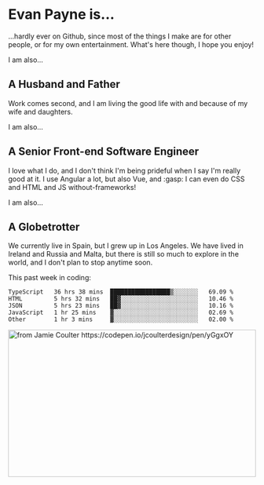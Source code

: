 # Evan Payne is...
...hardly ever on Github, since most of the things I make are for other people, or for my own entertainment.  What's here though, I hope you enjoy!

I am also...
## A Husband and Father
Work comes second, and I am living the good life with and because of my wife and daughters.

I am also...
## A Senior Front-end Software Engineer
I love what I do, and I don't think I'm being prideful when I say I'm really good at it.  I use Angular a lot, but also Vue, and :gasp: I can even do CSS and HTML and JS without-frameworks!

I am also...
## A Globetrotter
We currently live in Spain, but I grew up in Los Angeles.  We have lived in Ireland and Russia and Malta, but there is still so much to explore in the world, and I don't plan to stop anytime soon.

This past week in coding:
<!--START_SECTION:waka-->
```text
TypeScript   36 hrs 38 mins  █████████████████▒░░░░░░░   69.09 % 
HTML         5 hrs 32 mins   ██▓░░░░░░░░░░░░░░░░░░░░░░   10.46 % 
JSON         5 hrs 23 mins   ██▓░░░░░░░░░░░░░░░░░░░░░░   10.16 % 
JavaScript   1 hr 25 mins    ▓░░░░░░░░░░░░░░░░░░░░░░░░   02.69 % 
Other        1 hr 3 mins     ▓░░░░░░░░░░░░░░░░░░░░░░░░   02.00 % 
```
<!--END_SECTION:waka-->


<img alt="from Jamie Coulter https://codepen.io/jcoulterdesign/pen/yGgxOY" src="./solar.svg" width="100%" height="300"/>
